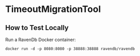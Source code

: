 # TimeoutMigrationTool

## How to Test Locally

Run a RavenDb Docker container:

`docker run -d -p 8080:8080 -p 38888:38888 ravendb/ravendb`
